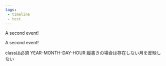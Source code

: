 ```yaml
---
tags:
 - timeline
 - test
---
```

<span
	  class='ob-timelines'
	  data-date='144-43-49-00'
	  data-title='Another Event'
	  data-end="2000-10-20-00">
	A second event!
</span>

<span
	  class='ob-timelines'
	  data-date='1444-01-01-0202'
	  data-title='Aneother Event'
	  data-end="2000-10-20-0303"
	  data-type='range'>
	A second event!
</span>

classは必須
YEAR-MONTH-DAY-HOUR
縦書きの場合は存在しない月を反映しない

